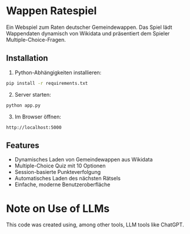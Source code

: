 # Wappen Ratespiel

Ein Webspiel zum Raten deutscher Gemeindewappen. Das Spiel lädt Wappendaten dynamisch von Wikidata und präsentiert dem Spieler Multiple-Choice-Fragen.

## Installation

1. Python-Abhängigkeiten installieren:
```bash
pip install -r requirements.txt
```

2. Server starten:
```bash
python app.py
```

3. Im Browser öffnen:
```
http://localhost:5000
```

## Features

- Dynamisches Laden von Gemeindewappen aus Wikidata
- Multiple-Choice Quiz mit 10 Optionen
- Session-basierte Punkteverfolgung
- Automatisches Laden des nächsten Rätsels
- Einfache, moderne Benutzeroberfläche

# Note on Use of LLMs
This code was created using, among other tools, LLM tools like ChatGPT.
